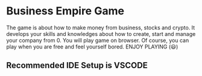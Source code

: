 # Business Empire Game

The game is about how to make money from business, stocks and crypto. It develops your skills and knowledges about how to create, start and manage your company from 0. You will play game on browser. Of course, you can play when you are free and feel yourself bored. ENJOY PLAYING (😃)

## Recommended IDE Setup is VSCODE